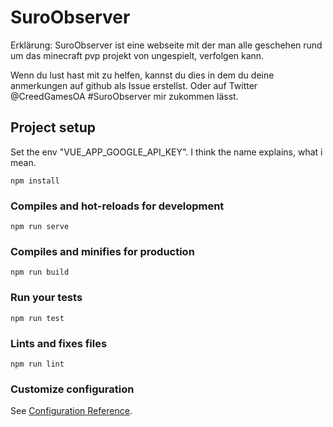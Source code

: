 # SuroObserver
Erklärung: 
SuroObserver ist eine webseite mit der man alle geschehen rund um das minecraft pvp projekt von ungespielt, verfolgen kann.

Wenn du lust hast mit zu helfen, kannst du dies in dem du deine anmerkungen auf github als  Issue erstellst. Oder auf Twitter @CreedGamesOA #SuroObserver  mir zukommen lässt. 

## Project setup

Set the env "VUE_APP_GOOGLE_API_KEY". 
I think the name explains, what i mean.


```
npm install
```

### Compiles and hot-reloads for development
```
npm run serve
```

### Compiles and minifies for production
```
npm run build
```

### Run your tests
```
npm run test
```

### Lints and fixes files
```
npm run lint
```

### Customize configuration
See [Configuration Reference](https://cli.vuejs.org/config/).
